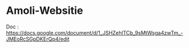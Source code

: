 # Amoli-Websitie
Doc : https://docs.google.com/document/d/1_JSHZehlTCb_9sMtWsga4zwTm_-JMEoRcSGpDKErQp4/edit
